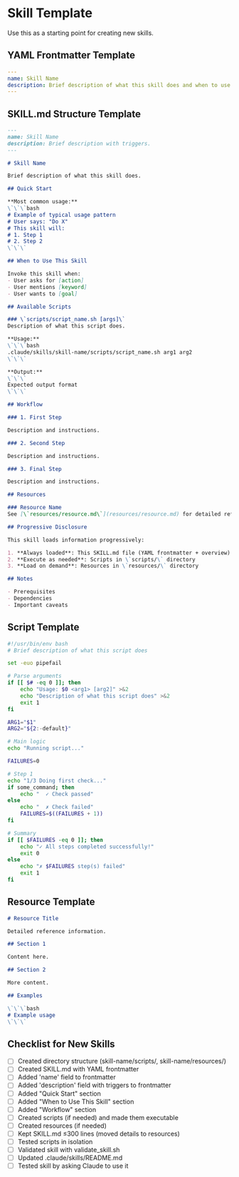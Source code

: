 # Skill Template

Use this as a starting point for creating new skills.

## YAML Frontmatter Template

```yaml
---
name: Skill Name
description: Brief description of what this skill does and when to use it (max 1024 chars). Use when user asks for [specific triggers].
---
```

## SKILL.md Structure Template

```markdown
---
name: Skill Name
description: Brief description with triggers.
---

# Skill Name

Brief description of what this skill does.

## Quick Start

**Most common usage:**
\`\`\`bash
# Example of typical usage pattern
# User says: "Do X"
# This skill will:
# 1. Step 1
# 2. Step 2
\`\`\`

## When to Use This Skill

Invoke this skill when:
- User asks for [action]
- User mentions [keyword]
- User wants to [goal]

## Available Scripts

### \`scripts/script_name.sh [args]\`
Description of what this script does.

**Usage:**
\`\`\`bash
.claude/skills/skill-name/scripts/script_name.sh arg1 arg2
\`\`\`

**Output:**
\`\`\`
Expected output format
\`\`\`

## Workflow

### 1. First Step

Description and instructions.

### 2. Second Step

Description and instructions.

### 3. Final Step

Description and instructions.

## Resources

### Resource Name
See [\`resources/resource.md\`](resources/resource.md) for detailed reference.

## Progressive Disclosure

This skill loads information progressively:

1. **Always loaded**: This SKILL.md file (YAML frontmatter + overview)
2. **Execute as needed**: Scripts in \`scripts/\` directory
3. **Load on demand**: Resources in \`resources/\` directory

## Notes

- Prerequisites
- Dependencies
- Important caveats
```

## Script Template

```bash
#!/usr/bin/env bash
# Brief description of what this script does

set -euo pipefail

# Parse arguments
if [[ $# -eq 0 ]]; then
    echo "Usage: $0 <arg1> [arg2]" >&2
    echo "Description of what this script does" >&2
    exit 1
fi

ARG1="$1"
ARG2="${2:-default}"

# Main logic
echo "Running script..."

FAILURES=0

# Step 1
echo "1/3 Doing first check..."
if some_command; then
    echo "  ✓ Check passed"
else
    echo "  ✗ Check failed"
    FAILURES=$((FAILURES + 1))
fi

# Summary
if [[ $FAILURES -eq 0 ]]; then
    echo "✓ All steps completed successfully!"
    exit 0
else
    echo "✗ $FAILURES step(s) failed"
    exit 1
fi
```

## Resource Template

```markdown
# Resource Title

Detailed reference information.

## Section 1

Content here.

## Section 2

More content.

## Examples

\`\`\`bash
# Example usage
\`\`\`
```

## Checklist for New Skills

- [ ] Created directory structure (skill-name/scripts/, skill-name/resources/)
- [ ] Created SKILL.md with YAML frontmatter
- [ ] Added 'name' field to frontmatter
- [ ] Added 'description' field with triggers to frontmatter
- [ ] Added "Quick Start" section
- [ ] Added "When to Use This Skill" section
- [ ] Added "Workflow" section
- [ ] Created scripts (if needed) and made them executable
- [ ] Created resources (if needed)
- [ ] Kept SKILL.md ≤300 lines (moved details to resources)
- [ ] Tested scripts in isolation
- [ ] Validated skill with validate_skill.sh
- [ ] Updated .claude/skills/README.md
- [ ] Tested skill by asking Claude to use it
